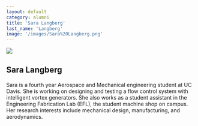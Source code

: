 ```yaml
---
layout: default
category: alumni
title: 'Sara Langberg'
last_name: 'Langberg'
image: '/images/Sara%20Langberg.png'
---
```


<img src="{{ page.image }}">

<h2 class="team-title">Sara Langberg</h2>
<h4 class="team-position"></h4>
<p>Sara is a fourth year Aerospace and Mechanical engineering student at UC Davis.  She is working on designing and testing a flow control system with intelligent vortex generators.  She also works as a student assistant in the Engineering Fabrication Lab (EFL), the student machine shop on campus.  Her research interests include mechanical design, manufacturing, and aerodynamics.</p>
<ul class="team-member-other-info"></ul>
